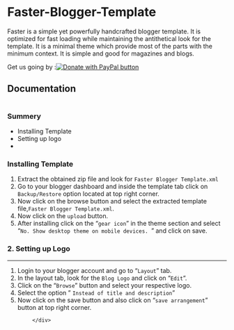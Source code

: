 # Faster-Blogger-Template
Faster is a simple yet powerfully handcrafted blogger template. It is optimized for fast loading while maintaining the antithetical look for the template. It is a minimal theme which provide most of the parts with the minimum context. It is simple and good for magazines and blogs.


  <span class='fltdon' style='float:left'>	Get us going by :</span> 	<a href="https://www.paypal.com/paypalme/blossomtheme" target="_blank"><img alt='Donate with PayPal button' border='0' name='submit' src='https://www.paypalobjects.com/en_GB/i/btn/btn_donateCC_LG.gif' title='PayPal - The safer, easier way to pay online!'/></a>

<h2>Documentation</h2>
<div class="entry-content">

				
<figure class="wp-block-image"><img src="http://blog.blossomtheme.com/wp-content/uploads/2019/05/hero-min-1024x878.png" alt="" class="wp-image-45" srcset="http://blog.blossomtheme.com/wp-content/uploads/2019/05/hero-min-1024x878.png 1024w, http://blog.blossomtheme.com/wp-content/uploads/2019/05/hero-min-300x257.png 300w, http://blog.blossomtheme.com/wp-content/uploads/2019/05/hero-min-768x658.png 768w, http://blog.blossomtheme.com/wp-content/uploads/2019/05/hero-min.png 1400w" sizes="(max-width: 1024px) 100vw, 1024px"></figure>



<h3>Summery</h3>



<ul><li>Installing Template</li><li>Setting up logo</li><li></li></ul>



<h3>Installing Template</h3>



<ol><li>Extract the obtained zip file and look for <code>Faster Blogger Template.xml</code></li><li>Go to your blogger dashboard and inside the template tab click on <code>Backup/Restore</code> option located at top right corner. </li><li>Now click on the browse button and select the extracted template file,<code>Faster Blogger Template.xml</code>.</li><li>Now click on the <code>upload</code> button. </li><li>After installing click on the “<code>gear icon</code>” in the theme section and select “<code>No. Show desktop theme on mobile devices. </code>” and click on save. </li></ol>



<h3 id="lgl">
2. Setting up Logo</h3>



<hr class="wp-block-separator">



<ol><li>Login to your blogger account and go to “<code>Layout</code>” tab.</li><li>In the layout tab, look for the <code>Blog Logo</code> and click on “<code>Edit</code>“.


</li><li>Click on the “<code>Browse</code>” button and select your respective logo.</li><li>Select the option ” <code>Instead of title and description</code>”


</li><li>Now click on the save button and also click on “<code>save arrangement</code>” button at top right corner.</li></ol>

			</div>
